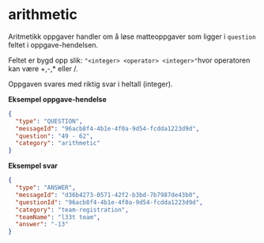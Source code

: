 # arithmetic

Aritmetikk oppgaver handler om å løse matteoppgaver som ligger i `question` feltet i oppgave-hendelsen.

Feltet er bygd opp slik: `"<integer> <operator> <integer>"`hvor operatoren kan være +,-,* eller /.

Oppgaven svares med riktig svar i heltall (integer).


**Eksempel oppgave-hendelse**
```json
{
  "type": "QUESTION",
  "messageId": "96acb8f4-4b1e-4f0a-9d54-fcdda1223d9d",
  "question": "49 - 62",
  "category": "arithmetic"
}
```

**Eksempel svar**
```json
{
  "type": "ANSWER",
  "messageId": "d36b4273-0571-42f2-b3bd-7b7987de43b0",
  "questionId": "96acb8f4-4b1e-4f0a-9d54-fcdda1223d9d",
  "category": "team-registration",
  "teamName": "l33t team",
  "answer": "-13"
}
```
